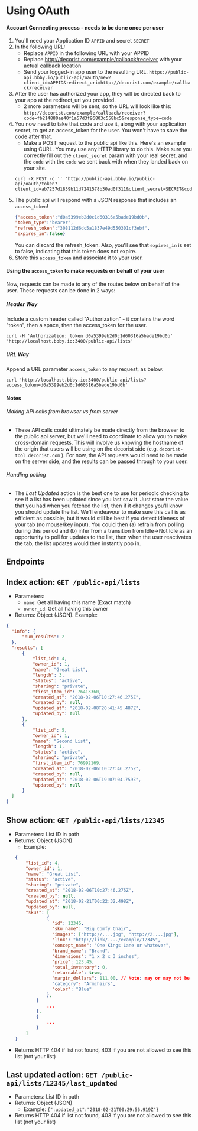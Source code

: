 
# Using OAuth
#### Account Connecting process - needs to be done once per user
1. You'll need your Application ID `APPID` and secret `SECRET`
2. In the following URL:
    * Replace `APPID` in the following URL with your APPID
    * Replace http://decorist.com/example/callback/receiver with your actual callback location
    * Send your logged-in app user to the resulting URL. `https://public-api.bbby.io/public-api/oauth/new?client_id=APPID&redirect_uri=http://decorist.com/example/callback/receiver`
3. After the user has authorized your app, they will be directed back to your app at the redirect_uri you provided.
    * 2 more parameters will be sent, so the URL will look like this: `http://decorist.com/example/callback/receiver?code=fb214880ae40f1a57d3f96803c558bc5&response_type=code`
4. You now need to take that code and use it, along with your application secret, to get an access_token for the user. You won't have to save the code after that.
    * Make a POST request to the public api like this. Here's an example using CURL. You may use any HTTP library to do this. Make sure you correctly fill out the `client_secret` param with your real secret, and the `code` with the `code` we sent back with when they landed back on your site.
    ```
    curl -X POST -d '' "http://public-api.bbby.io/public-api/oauth/token?client_id=ab7257d1859b11d7241578b30ad0f311&client_secret=SECRET&code=fb214880ae40f1a57d3f96803c558bc5"
    ```
5. The public api will respond with a JSON response that includes an `access_token`!
    ```json
    {"access_token":"d0a5399eb2d0c1d60316a5bade19bd0b",
    "token_type":"bearer",
    "refresh_token":"308112d6dc5a1837e49d550301cf3ebf",
    "expires_in":false}
    ```
    You can discard the refresh_token. Also, you'll see that `expires_in` is set to false, indicating that this token does not expire.
6. Store this `access_token` and associate it to your user.

#### Using the `access_token` to make requests on behalf of your user

Now, requests can be made to any of the routes below on behalf of the user. These requests can be done in 2 ways:

##### Header Way
Include a custom header called "Authorization" - it contains the word "token", then a space, then the access_token for the user.
```
curl -H 'Authorization: token d0a5399eb2d0c1d60316a5bade19bd0b' 'http://localhost.bbby.io:3400/public-api/lists' 
```
##### URL Way
Append a URL parameter `access_token` to any request, as below. 
```
curl 'http://localhost.bbby.io:3400/public-api/lists?access_token=d0a5399eb2d0c1d60316a5bade19bd0b' 
```

#### Notes
###### Making API calls from browser vs from server
- These API calls could ultimately be made directly from the browser to the public api server, but we'll need to coordinate to allow you to make cross-domain requests. This will involve us knowing the hostname of the origin that users will be using on the decorist side (e.g. `decorist-tool.decorist.com` ). For now, the API requests would need to be made on the server side, and the results can be passed through to your user. 
###### Handling polling 
- The *Last Updated* action is the best one to use for periodic checking to see if a list has been updated since you last saw it. Just store the value that you had when you fetched the list, then if it changes you'll know you should update the list. We'll endeavour to make sure this call is as efficient as possible, but it would still be best if you detect idleness of your tab (no mouse/key input). You could then (a) refrain from polling during this period and (b) infer from a transition from Idle->Not Idle as an opportunity to poll for updates to the list, then when the user reactivates the tab, the list updates would then instantly pop in.



## Endpoints
  ## Index action: `GET /public-api/lists`
  * Parameters:
    * `name`: Get all having this name (Exact match) 
    * `owner_id`: Get all having this owner
  * Returns: Object (JSON). Example:
  ```json
{
    "info": {
        "num_results": 2
    },
    "results": [
        {
            "list_id": 4,
            "owner_id": 1,
            "name": "Great List",
            "length": 3,
            "status": "active",
            "sharing": "private",
            "first_item_id": 76413360,
            "created_at": "2018-02-06T10:27:46.275Z",
            "created_by": null,
            "updated_at": "2018-02-08T20:41:45.487Z",
            "updated_by": null
        },
        {
            "list_id": 5,
            "owner_id": 1,
            "name": "Second List",
            "length": 1,
            "status": "active",
            "sharing": "private",
            "first_item_id": 76992169,
            "created_at": "2018-02-06T10:27:46.275Z",
            "created_by": null,
            "updated_at": "2018-02-06T19:07:04.759Z",
            "updated_by": null
        }
    ]
}
```

  
  ## Show action: `GET /public-api/lists/12345`
  * Parameters: List ID in path
  * Returns: Object (JSON)
    * Example:
    ```json
    {
        "list_id": 4,
        "owner_id": 1,
        "name": "Great List",
        "status": "active",
        "sharing": "private",
        "created_at": "2018-02-06T10:27:46.275Z",
        "created_by": null,
        "updated_at": "2018-02-21T00:22:32.498Z",
        "updated_by": null,
        "skus": [
                {
                  "id": 12345,
                  "sku_name": "Big Comfy Chair",
                  "images": ["http://....jpg", "http://2....jpg"],
                  "link": "http://link/..../example/12345",
                  "concept_name": "One Kings Lane or whatever",
                  "brand_name": "Brand",
                  "dimensions": "1 x 2 x 3 inches",
                  "price": 123.45,
                  "total_inventory": 0,
                  "returnable": true,
                  "margin_dollars": 111.00, // Note: may or may not be present depending on policy
                  "category": "Armchairs",
                  "color": "Blue"
                },
            {
                ...
            },
            {
                ...
            }
        ]
    }
    ```
  * Returns HTTP 404 if list not found, 403 if you are not allowed to see this list (not your list)


  ## Last updated action: `GET /public-api/lists/12345/last_updated`
  * Parameters: List ID in path
  * Returns: Object (JSON)
    * Example:
    `{":updated_at":"2018-02-21T00:29:56.919Z"}`
  * Returns HTTP 404 if list not found, 403 if you are not allowed to see this list (not your list)
